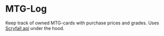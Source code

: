 # MTG-Log

Keep track of owned MTG-cards with purchase prices and grades.
Uses [Scryfall api](https://scryfall.com/docs/api) under the hood.
